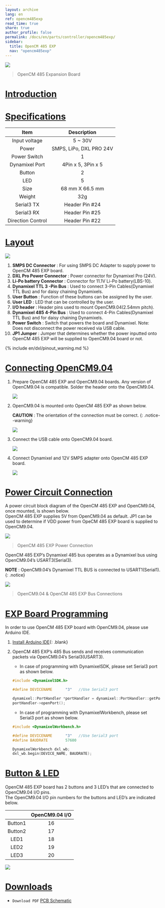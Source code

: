 ```yaml
---
layout: archive
lang: en
ref: opencm485exp
read_time: true
share: true
author_profile: false
permalink: /docs/en/parts/controller/opencm485exp/
sidebar:
  title: OpenCM 485 EXP
  nav: "opencm485exp"
---
```


![](/assets/images/parts/controller/opencm904/opencm485exp_product.jpg)

> OpenCM 485 Expansion Board

# [Introduction](#introduction)

# [Specifications](#specifications)

|       Item        |       Description       |
|:-----------------:|:-----------------------:|
|   Input voltage   |         5 ~ 30V         |
|       Power       | SMPS, LiPo, DXL PRO 24V |
|   Power Switch    |            1            |
|  Dynamixel Port   |   4Pin x 5, 3Pin x 5    |
|      Button       |            2            |
|        LED        |            5            |
|       Size        |     68 mm X 66.5 mm     |
|      Weight       |           32g           |
|    Serial3 TX     |     Header Pin #24      |
|    Serial3 RX     |     Header Pin #25      |
| Direction Control |     Header Pin #22      |

# [Layout](#layout)

![](/assets/images/parts/controller/opencm904/opencm485exp_01.jpg)

1. **SMPS DC Connector** : For using SMPS DC Adapter to supply power to OpenCM 485 EXP board.
2. **DXL Pro Power Connector** : Power connector for Dynamixel Pro (24V).
3. **Li-Po battery Connector** : Connector for 11.1V Li-Po battery(LBS-10).
4. **Dynamixel TTL 3 -Pin Bus** : Used to connect 3-Pin Cables(Dynamixel TTL Bus) and for daisy chaining Dynamixels.
5. **User Button** : Function of these buttons can be assigned by the user.
6. **User LED** : LED that can be controlled by the user.
7. **I/O header** : Header pins used to mount OpenCM9.04(2.54mm pitch).
8. **Dynamixel 485 4-Pin Bus** : Used to connect 4-Pin Cables(Dynamixel TTL Bus) and for daisy chaining Dynamixels.
9. **Power Switch** : Switch that powers the board and Dynamixel. Note: Does not disconnect the power received via USB cable.
10. **JP1 Jumper** : Jumper that determines whether the power inputted onto OpenCM 485 EXP will be supplied to OpenCM9.04 board or not.

{% include en/dxl/pinout_warning.md %}

# [Connecting OpenCM9.04](#connecting-opencm904)

1. Prepare OpenCM 485 EXP and OpenCM9.04 boards. Any version of OpenCM9.04 is compatible. Solder the header onto the OpenCM9.04.

    ![](/assets/images/parts/controller/opencm904/opencm485exp_02.jpg)

2. OpenCM9.04 is mounted onto OpenCM 485 EXP as shown below.

    **CAUTION** : The orientation of the connection must be correct.
    {: .notice--warning}

    ![](/assets/images/parts/controller/opencm904/opencm485exp_03.jpg)

3. Connect the USB cable onto OpenCM9.04 board.

    ![](/assets/images/parts/controller/opencm904/opencm485exp_04.jpg)

4. Connect Dynamixel and 12V SMPS adapter onto OpenCM 485 EXP board.

    ![](/assets/images/parts/controller/opencm904/opencm485exp_05.jpg)


# [Power Circuit Connection](#power-circuit-connection)

A power circuit block diagram of the OpenCM 485 EXP and OpenCM9.04, once mounted, is shown below.  
OpenCM 485 EXP supplies 5V from OpenCM9.04 as default. JP1 can be used to determine if VDD power from OpeCM 485 EXP board is supplied to OpenCM9.04.

![](/assets/images/parts/controller/opencm904/opencm485exp_06.png)

> OpenCM 485 EXP Power Connection

OpenCM 485 EXP’s Dynamixel 485 bus operates as a Dynamixel bus using OpenCM9.04’s USART3(Serial3).

**NOTE** : OpenCM9.04’s Dynamixel TTL BUS is connected to USART1(Serial1).
{: .notice}

![](/assets/images/parts/controller/opencm904/opencm485exp_07.gif)

> OpenCM9.04 & OpenCM 485 EXP Bus Connections

# [EXP Board Programming](#exp-board-programming)


In order to use OpenCM 485 EXP board with OpenCM9.04, please use Arduino IDE.

1. [Install Arduino IDE]{: .blank}

2. OpenCM 485 EXP’s 485 Bus sends and receives communication packets via OpenCM9.04’s Serial3(USART3).  

    - In case of programming with DynamixelSDK, please set Serial3 port as shown below.

    ```cpp
    #include <DynamixelSDK.h>

    #define DEVICENAME      "3"   //Use Serial3 port

    dynamixel::PortHandler *portHandler = dynamixel::PortHandler::getPortHandler(DEVICENAME);
    portHandler->openPort();
    ```

    - In case of programming with DynamixelWorkbench, please set Serial3 port as shown below.

    ```cpp
    #include <DynamixelWorkbench.h>

    #define DEVICENAME      "3"   //Use Serial3 port
    #define BAUDRATE        57600

    DynamixelWorkbench dxl_wb;
    dxl_wb.begin(DEVICE_NAME, BAUDRATE);
    ```

# [Button & LED](#button-led)

OpenCM 485 EXP board has 2 buttons and 3 LED’s that are connected to OpenCM9.04 I/O pins.  
The OpenCM9.04 I/O pin numbers for the buttons and LED’s are indicated below.

||OpenCM9.04 I/O|
|:---:|:---:|
|Button1|16|
|Button2|17|
|LED1|18|
|LED2|19|
|LED3|20|

![](/assets/images/parts/controller/opencm904/opencm485exp_11.jpg)


# [Downloads](#downloads)

- `Download PDF` [PCB Schematic](http://support.robotis.com/en/baggage_files/opencm/schematic1___opencm_485exp.pdf)


[RoboPlus Task]: /docs/en/software/rplus1/task/getting_started/
[Number of pressed Start button]: /docs/en/software/rplus1/task/programming_02/#button-count
[Start button]: /docs/en/software/rplus1/task/programming_02/#button-count
[LN-101]: /docs/en/parts/interface/ln-101/
[ZIG-100]: /docs/en/parts/communication/zig-110/
[BT-110]: /docs/en/parts/communication/bt-110/
[BT-210]: /docs/en/parts/communication/bt-210/
[Automatic Turn-off]: /docs/en/software/rplus1/task/programming_02/#powersave-timer
[Top Gerber]: http://support.robotis.com/en/baggage_files/opencm/opencm9.04__rev_1.0(131009)-top.pdf
[Bottom Gerber]: http://support.robotis.com/en/baggage_files/opencm/opencm9.04__rev_1.0(131009)-bottom.pdf
[Gerber]: http://support.robotis.com/en/baggage_files/opencm/opencm9.04__rev_1.0(131009)-gerber.pdf
[DARWIN-MINI Controller Firmware Update]: /docs/en/edu/mini/#firmware-update
[Install Arduino IDE]: /docs/en/software/arduino_ide/
